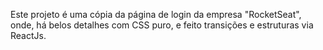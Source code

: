 Este projeto é uma cópia da página de login da empresa "RocketSeat", onde, há belos detalhes com CSS puro, e feito transições e estruturas via ReactJs.
